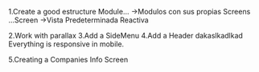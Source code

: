 1.Create a good estructure
Module... ->Modulos con sus propias Screens
...Screen ->Vista Predeterminada Reactiva

2.Work with parallax
3.Add a SideMenu
4.Add a Header
dakaslkadlkad
Everything is responsive in mobile.

5.Creating a Companies Info Screen
